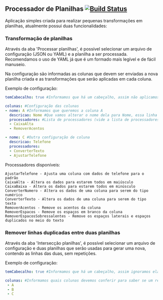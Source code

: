 ## Processador de Planilhas [![Build Status](https://travis-ci.org/Brunomachadob/ProcessadorPlanilha.svg?branch=master)](https://travis-ci.org/Brunomachadob/ProcessadorPlanilha)

Aplicação simples criada para realizar pequenas transformações em planilhas,
atualmente possui duas funcionalidades:

### Transformação de planilhas

Através da aba 'Processar planilhas', é possível selecionar um arquivo de configuração (JSON ou YAML) e a planilha a ser processada.
Recomendamos o uso de YAML já que é um formado mais legível e de fácil manuseio.

Na configuração são informadas as colunas que devem ser enviadas a nova planilha criada e as transformações que serão aplicadas em cada coluna.

Exemplo de configuração:
```yaml
temCabecalho: true #Informamos que há um cabeçalho, assim não aplicamos transformação na primeira linha

colunas: #Configuração das colunas
- nome: A #Informamos que queremos a coluna A
  descricao: Nome #Que vamos alterar o nome dela para Nome, essa linha não é obrigatória, assim o nome permanecerá como o original
  processadores: #Lista de processadores (vide a lista de processadores abaixo)
  - CaixaAlta
  - RemoverAcentos

- nome: C #Outra configuração de coluna
  descricao: Telefone
  processadores:
  - ConverterTexto
  - AjustarTelefone
```

Processadores disponíveis:
```
AjustarTelefone - Ajusta uma coluna com dados de telefone para o padrão
CaixaAlta - Altera os dados para estarem todos em maiúsculo
CaixaBaixa - Altera os dados para estarem todos em minúsculo
ConverterNumero - Altera os dados de uma coluna para serem do tipo numérico
ConverterTexto - Altera os dados de uma coluna para serem do tipo texto
RemoverAcentos - Remove os acentos da coluna
RemoverEspacos - Remove os espaços em branco da coluna
RemoverEspacosSobressalentes - Remove os espaços laterais e espaços duplicados no meio do texto
```

### Remover linhas duplicadas entre duas planilhas

Através da aba 'Intersecção planilhas', é possível selecionar um arquivo de configuração e duas planilhas que serão usadas para gerar uma nova, contendo as linhas das duas, sem repetições.

Exemplo de configuração:
```yaml
temCabecalho: true #Informamos que há um cabeçalho, assim ignoramos ela

colunas: #Informamos quais colunas devemos conferir para saber se um registro é igual ao outro
 - A
 - B
 - C 
```

